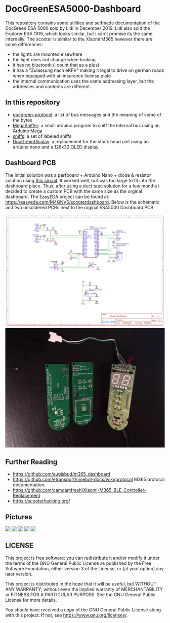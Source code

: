 # DocGreenESA5000-Dashboard

This repository contains some utilities and selfmade documentation of the
DocGreen ESA 5000 sold by Lidl in December 2019. Lidl also sold the Explorer ESA
1919, which looks similar, but i can't promise its the same internally.
The scooter is similar to the Xiaomi M365 however there are some differences:
- the lights are mounted elsewhere
- the light does not change when braking
- it has no bluetooth (i count that as a plus)
- it has a "Zulassung nach eKFV" making it legal to drive on german roads when
equipped with an insurance license plate
- the internal communication uses the same addressing layer, but the addresses
and contents are different.

## In this repository

- [docgreen-protocol](docgreen-protocol.md): a list of bus messages and the meaning of some of the bytes
- [MegaSniffer](MegaSniffer/): a small arduino program to sniff the internal bus using an Arduino Mega
- [sniffs](sniffs/): a set of labeled sniffs
- [DocGreenDisplay](DocGreenDisplay/): a replacement for the stock head unit using an arduino nano and
a 128x32 OLED display.

## Dashboard PCB

The initial solution was a perfboard + Arduino Nano + diode & resistor solution using
[this circuit](pictures/circuit.svg). It worked well, but was too large to fit into the dashboard place.
Thus, after using a duct tape solution for a few months i decided to create a custom PCB with the same
size as the orginal dashboard. The EasyEDA project can be found at:
https://easyeda.com/M4GNV5/scooterdashboard. Below is the schematic and two unsoldered PCBs next to the
orginal ESA5000 Dashboard PCB.

![](pictures/pcb-schematic.svg)
![](pictures/pcb-raw.jpg)

## Further Reading

- https://github.com/augisbud/m365_dashboard
- https://github.com/etransport/ninebot-docs/wiki/protocol M365 protocol documentation.
- https://github.com/camcamfresh/Xiaomi-M365-BLE-Controller-Replacement
- https://scooterhacking.org/

## Pictures

[![](pictures/tuning-thumb.png)](https://i.m4gnus.de/d8401.mp4)
![](pictures/sniffing.jpg)
![](pictures/display-prototype.jpg)
![](pictures/cablehell.jpg)
![](pictures/display.jpg)

## LICENSE

This project is free software: you can redistribute it and/or modify
it under the terms of the GNU General Public License as published by
the Free Software Foundation, either version 3 of the License, or
(at your option) any later version.

This project is distributed in the hope that it will be useful,
but WITHOUT ANY WARRANTY; without even the implied warranty of
MERCHANTABILITY or FITNESS FOR A PARTICULAR PURPOSE.  See the
GNU General Public License for more details.

You should have received a copy of the GNU General Public License
along with this project.  If not, see <https://www.gnu.org/licenses/>.
